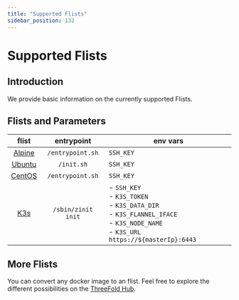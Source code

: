 ```yaml
---
title: "Supported Flists"
sidebar_position: 132
---
```


<h1> Supported Flists </h1>

## Introduction

We provide basic information on the currently supported Flists.

## Flists and Parameters

|flist|entrypoint|env vars|
|:--:|:--:|--|
|[Alpine](https://hub.grid.tf/tf-official-apps/threefoldtech-alpine-3.flist.md)|`/entrypoint.sh`|`SSH_KEY`|
|[Ubuntu](https://hub.grid.tf/tf-official-apps/threefoldtech-ubuntu-22.04.flist.md)|`/init.sh`|`SSH_KEY`|
|[CentOS](https://hub.grid.tf/tf-official-apps/threefoldtech-centos-8.flist.md)|`/entrypoint.sh`|`SSH_KEY`|
|[K3s](https://hub.grid.tf/tf-official-apps/threefoldtech-k3s-latest.flist.md)|`/sbin/zinit init`|- `SSH_KEY` <br/>- `K3S_TOKEN` <br/>- `K3S_DATA_DIR`<br/>- `K3S_FLANNEL_IFACE`<br/>- `K3S_NODE_NAME`<br/> - `K3S_URL` `https://${masterIp}:6443`|

## More Flists

You can convert any docker image to an flist. Feel free to explore the different possibilities on the [ThreeFold Hub](https://hub.grid.tf/).